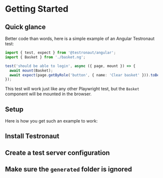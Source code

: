 # Getting Started

## Quick glance

Better code than words, here is a simple example of an Angular Testronaut test:

```ts
import { test, expect } from '@testronaut/angular';
import { Basket } from './basket.ng';

test('should be able to login', async ({ page, mount }) => {
  await mount(Basket);
  await expect(page.getByRole('button', { name: 'Clear basket' })).toBeVisible();
});
```

This test will work just like any other Playwright test, but the `Basket` component will be mounted in the browser.

## Setup

Here is how you get such an example to work:

## Install Testronaut

## Create a test server configuration

## Make sure the `generated` folder is ignored
